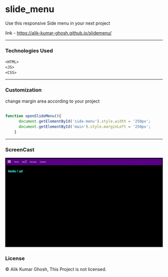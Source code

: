 # slide_menu

Use this responsive Side menu in your next project 

link - https://alik-kumar-ghosh.github.io/slidemenu/

---

### Technologies Used
` <HTML> `<br>
`<JS> `<br>
` <CSS> `

---

### Customization 

change margin area according to your project
<br>


```javascript

function openSlideMenu(){
      document.getElementById('side-menu').style.width = '250px';
      document.getElementById('main').style.marginLeft = '250px';
    }

```

---
 
 ### ScreenCast
 
 ![Screen Gif](https://github.com/Alik-Kumar-Ghosh/slidemenu/blob/master/slide_menu_gif.gif "screnCap")
 
 
 ### License
 
 © Alik Kumar Ghosh, This Project is not licensed.
 
 
